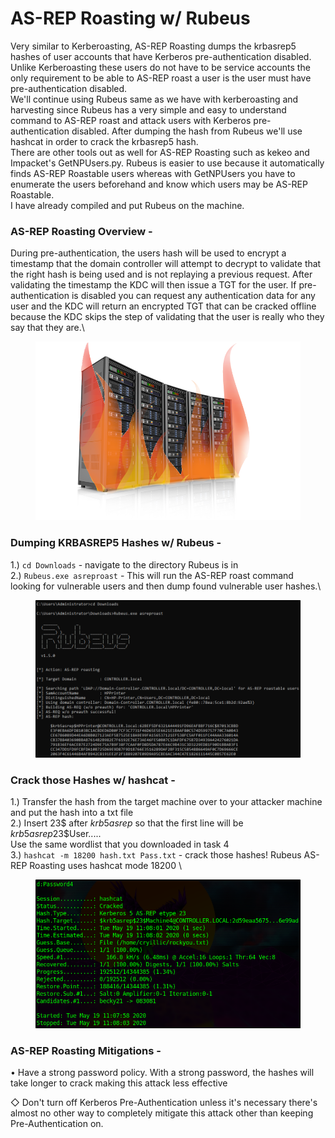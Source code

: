 # AS-REP Roasting w/ Rubeus

Very similar to Kerberoasting, AS-REP Roasting dumps the krbasrep5 hashes of user accounts that have Kerberos pre-authentication disabled. Unlike Kerberoasting these users do not have to be service accounts the only requirement to be able to AS-REP roast a user is the user must have pre-authentication disabled.\
We'll continue using Rubeus same as we have with kerberoasting and harvesting since Rubeus has a very simple and easy to understand command to AS-REP roast and attack users with Kerberos pre-authentication disabled. After dumping the hash from Rubeus we'll use hashcat in order to crack the krbasrep5 hash.\
There are other tools out as well for AS-REP Roasting such as kekeo and Impacket's GetNPUsers.py. Rubeus is easier to use because it automatically finds AS-REP Roastable users whereas with GetNPUsers you have to enumerate the users beforehand and know which users may be AS-REP Roastable.\
I have already compiled and put Rubeus on the machine.

### AS-REP Roasting Overview -&#x20;

During pre-authentication, the users hash will be used to encrypt a timestamp that the domain controller will attempt to decrypt to validate that the right hash is being used and is not replaying a previous request. After validating the timestamp the KDC will then issue a TGT for the user. If pre-authentication is disabled you can request any authentication data for any user and the KDC will return an encrypted TGT that can be cracked offline because the KDC skips the step of validating that the user is really who they say that they are.\


<figure><img src="../.gitbook/assets/image (8) (1).png" alt=""><figcaption></figcaption></figure>

### Dumping KRBASREP5 Hashes w/ Rubeus -

1.) `cd Downloads` - navigate to the directory Rubeus is in\
2.) `Rubeus.exe asreproast` - This will run the AS-REP roast command looking for vulnerable users and then dump found vulnerable user hashes.\


<figure><img src="../.gitbook/assets/image (9) (1).png" alt=""><figcaption></figcaption></figure>

### Crack those Hashes w/ hashcat -&#x20;

1.) Transfer the hash from the target machine over to your attacker machine and put the hash into a txt file\
2.) Insert 23$ after $krb5asrep$ so that the first line will be $krb5asrep$23$User.....\
Use the same wordlist that you downloaded in task 4\
3.) `hashcat -m 18200 hash.txt Pass.txt` - crack those hashes! Rubeus AS-REP Roasting uses hashcat mode 18200 \


<figure><img src="../.gitbook/assets/image (10) (1).png" alt=""><figcaption></figcaption></figure>

### AS-REP Roasting Mitigations -&#x20;

• Have a strong password policy. With a strong password, the hashes will take longer to crack making this attack less effective

◇ Don't turn off Kerberos Pre-Authentication unless it's necessary there's almost no other way to completely mitigate this attack other than keeping Pre-Authentication on.
